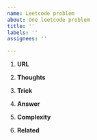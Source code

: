 ```yaml
---
name: Leetcode problem
about: One leetcode problem
title: ''
labels: ''
assignees: ''

---
```


1. **URL**

2. **Thoughts**

3. **Trick**

4. **Answer**

5. **Complexity**

6. **Related**
